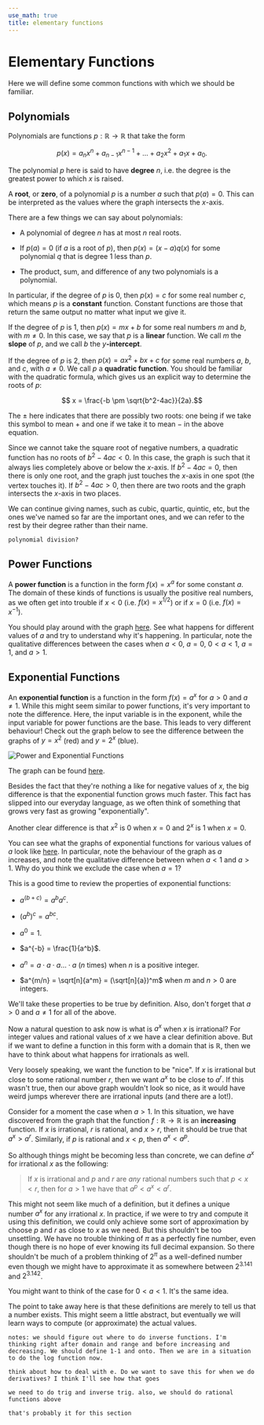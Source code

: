 ```yaml
---
use_math: true
title: elementary functions
---
```


# Elementary Functions

Here we will define some common functions with which we should be familiar.

## Polynomials

Polynomials are functions $p: \mathbb{R} \rightarrow \mathbb{R}$ that take the form

$$p(x) = a_n x^n + a_{n-1} x^{n-1} + ... + a_2 x^2 + a_1 x + a_0.$$

The polynomial $p$ here is said to have **degree** $n$, i.e. the degree is the greatest power to which $x$ is raised.

A **root**, or **zero**, of a polynomial $p$ is a number $a$ such that $p(a) = 0$. This can be interpreted as the values where the graph intersects the $x$-axis.

There are a few things we can say about polynomials:

* A polynomial of degree $n$ has at most $n$ real roots.

* If $p(a) = 0$ (if $a$ is a root of $p$), then $p(x) = (x-a)q(x)$ for some polynomial $q$ that is degree $1$ less than $p$.

* The product, sum, and difference of any two polynomials is a polynomial.

In particular, if the degree of $p$ is $0$, then $p(x) = c$ for some real number $c$, which means $p$ is a **constant** function. Constant functions are those that return the same output no matter what input we give it.

If the degree of $p$ is $1$, then $p(x) = mx+b$ for some real numbers $m$ and $b$, with $m \neq 0$. In this case, we say that $p$ is a **linear** function. We call $m$ the **slope** of $p$, and we call $b$ the $y$**-intercept**.

If the degree of $p$ is $2$, then $p(x) = ax^2 + bx + c$ for some real numbers $a$, $b$, and $c$, with $a\neq 0$. We call $p$ a **quadratic function**. You should be familiar with the quadratic formula, which gives us an explicit way to determine the roots of $p$:

$$ x = \frac{-b \pm \sqrt{b^2-4ac}}{2a}.$$

The $\pm$ here indicates that there are possibly two roots: one being if we take this symbol to mean $+$ and one if we take it to mean $-$ in the above equation.

Since we cannot take the square root of negative numbers, a quadratic function has no roots of $b^2 -4ac <0$. In this case, the graph is such that it always lies completely above or below the $x$-axis. If $b^2-4ac=0$, then there is only one root, and the graph just touches the $x$-axis in one spot (the vertex touches it). If $b^2-4ac > 0$, then there are two roots and the graph intersects the $x$-axis in two places. 

We can continue giving names, such as cubic, quartic, quintic, etc, but the ones we've named so far are the important ones, and we can refer to the rest by their degree rather than their name.

`polynomial division?`


## Power Functions

A **power function** is a function in the form $f(x) = x^a$ for some constant $a$. The domain of these kinds of functions is usually the positive real numbers, as we often get into trouble if $x<0$ (i.e. $f(x) = x^{1/2}$) or if $x = 0$ (i.e. $f(x) = x^{-1}$).

You should play around with the graph [here](https://www.desmos.com/calculator/pahpuj0gr9). See what happens for different values of $a$ and try to understand why it's happening. In particular, note the qualitative differences between the cases when $a<0$, $a=0$, $0<a<1$, $a=1$, and $a>1$.

## Exponential Functions

An **exponential function** is a function in the form $f(x) = a^x$ for $a>0$ and $a\neq 1$. While this might seem similar to power functions, it's very important to note the difference. Here, the input variable is in the exponent, while the input variable for power functions are the base. This leads to very different behaviour! Check out the graph below to see the difference between the graphs of $y = x^2$ (red) and $y=2^x$ (blue).

![Power and Exponential Functions](images/power-exponential.png "Power and Exponential Functions")

The graph can be found [here](https://www.desmos.com/calculator/ozvjuacxok).

Besides the fact that they're nothing a like for negative values of $x$, the big difference is that the exponential function grows much faster. This fact has slipped into our everyday language, as we often think of something that grows very fast as growing "exponentially".

Another clear difference is that $x^2$ is $0$ when $x=0$ and $2^x$ is $1$ when $x=0$.

You can see what the graphs of exponential functions for various values of $a$ look like [here](https://www.desmos.com/calculator/arjes7hh8y). In particular, note the behaviour of the graph as $a$ increases, and note the qualitative difference between when $a<1$ and $a>1$. Why do you think we exclude the case when $a=1$?


This is a good time to review the properties of exponential functions:

* $a^(b+c) = a^b a^c$.

* $(a^b)^c = a^{bc}$.

* $a^0 = 1$.

* $a^{-b} = \frac{1}{a^b}$.

* $a^n = a\cdot a \cdot a ... \cdot a$ ($n$ times) when $n$ is a positive integer.

* $a^{m/n} = \sqrt[n]{a^m} = (\sqrt[n]{a})^m$ when $m$ and $n>0$ are integers.

We'll take these properties to be true by definition. Also, don't forget that $a>0$ and $a\neq 1$ for all of the above.

Now a natural question to ask now is what is $a^x$ when $x$ is irrational? For integer values and rational values of $x$ we have a clear definition above. But if we want to define a function in this form with a domain that is $\mathbb{R}$, then we have to think about what happens for irrationals as well.

Very loosely speaking, we want the function to be "nice". If $x$ is irrational but close to some rational number $r$, then we want $a^x$ to be close to $a^r$. If this wasn't true, then our above graph wouldn't look so nice, as it would have weird jumps wherever there are irrational inputs (and there are a lot!).

Consider for a moment the case when $a>1$. In this situation, we have discovered from the graph that the function $f: \mathbb{R} \rightarrow \mathbb{R}$ is an **increasing** function. If $x$ is irrational, $r$ is rational, and $x>r$, then it should be true that $a^x>a^r$. Similarly, if $p$ is rational and $x<p$, then $a^x < a^p$.

So although things might be becoming less than concrete, we can define $a^x$ for irrational $x$ as the following:

>If $x$ is irrational and $p$ and $r$ are *any* rational numbers such that $p<x<r$, then for $a>1$ we have that $a^p<a^x<a^r$.

This might not seem like much of a definition, but it defines a unique number $a^x$ for any irrational $x$. In practice, if we were to try and compute it using this definition, we could only achieve some sort of approximation by choose $p$ and $r$ as close to $x$ as we need. But this shouldn't be too unsettling. We have no trouble thinking of $\pi$ as a perfectly fine number, even though there is no hope of ever knowing its full decimal expansion. So there shouldn't be much of a problem thinking of $2^{\pi}$ as a well-defined number even though we might have to approximate it as somewhere between $2^{3.141}$ and $2^{3.142}$.

You might want to think of the case for $0<a<1$. It's the same idea.

The point to take away here is that these definitions are merely to tell us that a number exists. This might seem a little abstract, but eventually we will learn ways to compute (or approximate) the actual values.

`notes: we should figure out where to do inverse functions. I'm thinking right after domain and range and before increasing and decreasing. We should define 1-1 and onto. Then we are in a situation to do the log function now.`

`think about how to deal with e. Do we want to save this for when we do derivatives? I think I'll see how that goes`

`we need to do trig and inverse trig. also, we should do rational functions above`

`that's probably it for this section`



